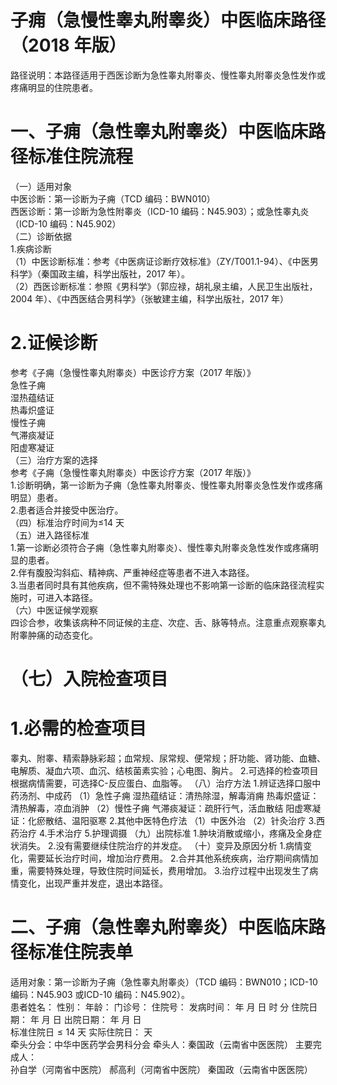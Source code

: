 # 子痈（急慢性睾丸附睾炎）中医临床路径 （2018 年版）  
路径说明：本路径适用于西医诊断为急性睾丸附睾炎、慢性睾丸附睾炎急性发作或疼痛明显的住院患者。  
# 一、子痈（急性睾丸附睾炎）中医临床路径标准住院流程  
（一）适用对象  
中医诊断：第一诊断为子痈（TCD 编码：BWN010）  
西医诊断：第一诊断为急性附睾炎（ICD-10 编码：N45.903）；或急性睾丸炎（ICD-10 编码：N45.902）  
（二）诊断依据  
1.疾病诊断  
（1）中医诊断标准：参考《中医病证诊断疗效标准》（ZY/T001.1-94）、《中医男科学》（秦国政主编，科学出版社，2017 年）。  
（2）西医诊断标准：参照《男科学》（郭应禄，胡礼泉主编，人民卫生出版社，2004 年）、《中西医结合男科学》（张敏建主编，科学出版社，2017 年）  
# 2.证候诊断  
参考《子痈（急慢性睾丸附睾炎）中医诊疗方案（2017 年版）》  
急性子痈  
湿热蕴结证  
热毒炽盛证  
慢性子痈  
气滞痰凝证  
阳虚寒凝证  
（三）治疗方案的选择  
参考《子痈（急慢性睾丸附睾炎）中医诊疗方案（2017 年版）》  
1.诊断明确，第一诊断为子痈（急性睾丸附睾炎、慢性睾丸附睾炎急性发作或疼痛明显）患者。  
2.患者适合并接受中医治疗。  
（四）标准治疗时间为≤14 天  
（五）进入路径标准  
1.第一诊断必须符合子痈（急性睾丸附睾炎）、慢性睾丸附睾炎急性发作或疼痛明显的患者。  
2.伴有腹股沟斜疝、精神病、严重神经症等患者不进入本路径。  
3.当患者同时具有其他疾病，但不需特殊处理也不影响第一诊断的临床路径流程实施时，可进入本路径。  
（六）中医证候学观察  
四诊合参，收集该病种不同证候的主症、次症、舌、脉等特点。注意重点观察睾丸附睾肿痛的动态变化。  
# （七）入院检查项目  
# 1.必需的检查项目  
睾丸、附睾、精索静脉彩超；血常规、尿常规、便常规；肝功能、肾功能、血糖、电解质、凝血六项、血沉、结核菌素实验；心电图、胸片。 2.可选择的检查项目 根据病情需要，可选择C-反应蛋白、血脂等。 （八）治疗方法 1.辨证选择口服中药汤剂、中成药 （1）急性子痈  湿热蕴结证：清热除湿，解毒消痈  热毒炽盛证：清热解毒，凉血消肿 （2）慢性子痈 气滞痰凝证：疏肝行气，活血散结  阳虚寒凝证：化瘀散结、温阳驱寒  2.其他中医特色疗法 （1）中医外治 （2）针灸治疗 3.西药治疗  4.手术治疗  5.护理调摄 （九）出院标准 1.肿块消散或缩小，疼痛及全身症状消失。 2.没有需要继续住院治疗的并发症。 （十）变异及原因分析 1.病情变化，需要延长治疗时间，增加治疗费用。 2.合并其他系统疾病，治疗期间病情加重，需要特殊处理，导致住院时间延长，费用增加。 3.治疗过程中出现发生了病情变化，出现严重并发症，退出本路径。  
# 二、子痈（急性睾丸附睾炎）中医临床路径标准住院表单  
适用对象：第一诊断为子痈（急性睾丸附睾炎）（TCD 编码：BWN010；ICD-10 编码：N45.903 或ICD-10 编码：N45.902）。  
患者姓名：          性别：    年龄：    门诊号：         住院号：            发病时间：   年  月  日  时  分  住院日期：   年  月  日 出院日期：   年  月   日  
标准住院日${\leqslant}14$ 天                 实际住院日：       天  
牵头分会：中华中医药学会男科分会 牵头人：秦国政（云南省中医医院） 主要完成人：  
孙自学（河南省中医院） 郝高利（河南省中医院） 秦国政（云南省中医医院）  